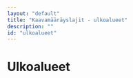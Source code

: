 ```yaml
---
layout: "default"
title: "Kaavamääräyslajit - ulkoalueet"
description: ""
id: "ulkoalueet"
---
```

# Ulkoalueet